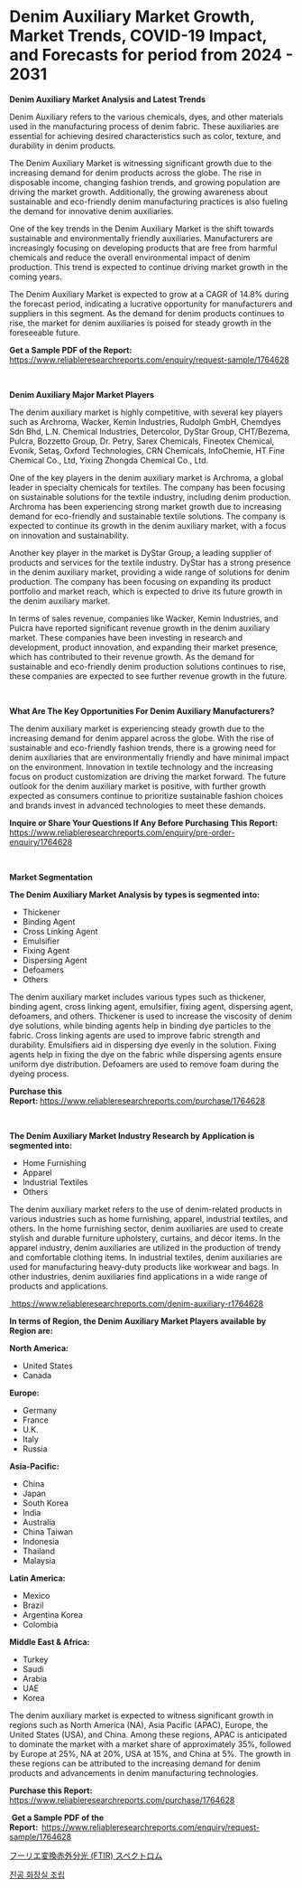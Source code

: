 <p><h1>Denim Auxiliary Market Growth, Market Trends, COVID-19 Impact, and Forecasts for period from 2024 - 2031</h1></p><p><strong>Denim Auxiliary Market Analysis and Latest Trends</strong></p>
<p><p>Denim Auxiliary refers to the various chemicals, dyes, and other materials used in the manufacturing process of denim fabric. These auxiliaries are essential for achieving desired characteristics such as color, texture, and durability in denim products.</p><p>The Denim Auxiliary Market is witnessing significant growth due to the increasing demand for denim products across the globe. The rise in disposable income, changing fashion trends, and growing population are driving the market growth. Additionally, the growing awareness about sustainable and eco-friendly denim manufacturing practices is also fueling the demand for innovative denim auxiliaries.</p><p>One of the key trends in the Denim Auxiliary Market is the shift towards sustainable and environmentally friendly auxiliaries. Manufacturers are increasingly focusing on developing products that are free from harmful chemicals and reduce the overall environmental impact of denim production. This trend is expected to continue driving market growth in the coming years.</p><p>The Denim Auxiliary Market is expected to grow at a CAGR of 14.8% during the forecast period, indicating a lucrative opportunity for manufacturers and suppliers in this segment. As the demand for denim products continues to rise, the market for denim auxiliaries is poised for steady growth in the foreseeable future.</p></p>
<p><strong>Get a Sample PDF of the Report:&nbsp;</strong> <a href="https://www.reliableresearchreports.com/enquiry/request-sample/1764628">https://www.reliableresearchreports.com/enquiry/request-sample/1764628</a></p>
<p>&nbsp;</p>
<p><strong>Denim Auxiliary Major Market Players</strong></p>
<p><p>The denim auxiliary market is highly competitive, with several key players such as Archroma, Wacker, Kemin Industries, Rudolph GmbH, Chemdyes Sdn Bhd, L.N. Chemical Industries, Detercolor, DyStar Group, CHT/Bezema, Pulcra, Bozzetto Group, Dr. Petry, Sarex Chemicals, Fineotex Chemical, Evonik, Setaş, Oxford Technologies, CRN Chemicals, InfoChemie, HT Fine Chemical Co., Ltd, Yixing Zhongda Chemical Co., Ltd.</p><p>One of the key players in the denim auxiliary market is Archroma, a global leader in specialty chemicals for textiles. The company has been focusing on sustainable solutions for the textile industry, including denim production. Archroma has been experiencing strong market growth due to increasing demand for eco-friendly and sustainable textile solutions. The company is expected to continue its growth in the denim auxiliary market, with a focus on innovation and sustainability.</p><p>Another key player in the market is DyStar Group, a leading supplier of products and services for the textile industry. DyStar has a strong presence in the denim auxiliary market, providing a wide range of solutions for denim production. The company has been focusing on expanding its product portfolio and market reach, which is expected to drive its future growth in the denim auxiliary market.</p><p>In terms of sales revenue, companies like Wacker, Kemin Industries, and Pulcra have reported significant revenue growth in the denim auxiliary market. These companies have been investing in research and development, product innovation, and expanding their market presence, which has contributed to their revenue growth. As the demand for sustainable and eco-friendly denim production solutions continues to rise, these companies are expected to see further revenue growth in the future.</p></p>
<p>&nbsp;</p>
<p><strong>What Are The Key Opportunities For Denim Auxiliary Manufacturers?</strong></p>
<p><p>The denim auxiliary market is experiencing steady growth due to the increasing demand for denim apparel across the globe. With the rise of sustainable and eco-friendly fashion trends, there is a growing need for denim auxiliaries that are environmentally friendly and have minimal impact on the environment. Innovation in textile technology and the increasing focus on product customization are driving the market forward. The future outlook for the denim auxiliary market is positive, with further growth expected as consumers continue to prioritize sustainable fashion choices and brands invest in advanced technologies to meet these demands.</p></p>
<p><strong>Inquire or Share Your Questions If Any Before Purchasing This Report:</strong> <a href="https://www.reliableresearchreports.com/enquiry/pre-order-enquiry/1764628">https://www.reliableresearchreports.com/enquiry/pre-order-enquiry/1764628</a></p>
<p>&nbsp;</p>
<p><strong>Market Segmentation</strong></p>
<p><strong>The Denim Auxiliary Market Analysis by types is segmented into:</strong></p>
<p><ul><li>Thickener</li><li>Binding Agent</li><li>Cross Linking Agent</li><li>Emulsifier</li><li>Fixing Agent</li><li>Dispersing Agent</li><li>Defoamers</li><li>Others</li></ul></p>
<p><p>The denim auxiliary market includes various types such as thickener, binding agent, cross linking agent, emulsifier, fixing agent, dispersing agent, defoamers, and others. Thickener is used to increase the viscosity of denim dye solutions, while binding agents help in binding dye particles to the fabric. Cross linking agents are used to improve fabric strength and durability. Emulsifiers aid in dispersing dye evenly in the solution. Fixing agents help in fixing the dye on the fabric while dispersing agents ensure uniform dye distribution. Defoamers are used to remove foam during the dyeing process.</p></p>
<p><strong>Purchase this Report:&nbsp;</strong><a href="https://www.reliableresearchreports.com/purchase/1764628">https://www.reliableresearchreports.com/purchase/1764628</a></p>
<p>&nbsp;</p>
<p><strong>The Denim Auxiliary Market Industry Research by Application is segmented into:</strong></p>
<p><ul><li>Home Furnishing</li><li>Apparel</li><li>Industrial Textiles</li><li>Others</li></ul></p>
<p><p>The denim auxiliary market refers to the use of denim-related products in various industries such as home furnishing, apparel, industrial textiles, and others. In the home furnishing sector, denim auxiliaries are used to create stylish and durable furniture upholstery, curtains, and décor items. In the apparel industry, denim auxiliaries are utilized in the production of trendy and comfortable clothing items. In industrial textiles, denim auxiliaries are used for manufacturing heavy-duty products like workwear and bags. In other industries, denim auxiliaries find applications in a wide range of products and applications.</p></p>
<p><a href="https://www.reliableresearchreports.com/denim-auxiliary-r1764628">&nbsp;https://www.reliableresearchreports.com/denim-auxiliary-r1764628</a></p>
<p><strong>In terms of Region, the Denim Auxiliary Market Players available by Region are:</strong></p>
<p>
    <p> <strong> North America: </strong>
        <ul>
            <li>United States</li>
            <li>Canada</li>
        </ul>
        </p> 
    <p> <strong> Europe: </strong>
        <ul>
            <li>Germany</li>
            <li>France</li>
            <li>U.K.</li>
            <li>Italy</li>
            <li>Russia</li>
        </ul>
        </p> 
    <p> <strong> Asia-Pacific: </strong>
        <ul>
            <li>China</li>
            <li>Japan</li>
            <li>South Korea</li>
            <li>India</li>
            <li>Australia</li>
            <li>China Taiwan</li>
            <li>Indonesia</li>
            <li>Thailand</li>
            <li>Malaysia</li>
        </ul>
        </p> 
    <p> <strong> Latin America: </strong>
        <ul>
            <li>Mexico</li>
            <li>Brazil</li>
            <li>Argentina Korea</li>
            <li>Colombia</li>
        </ul>
        </p> 
    <p> <strong> Middle East & Africa: </strong>
        <ul>
            <li>Turkey</li>
            <li>Saudi</li>
            <li>Arabia</li>
            <li>UAE</li>
            <li>Korea</li>
        </ul>
    </p>
    </p>
<p><p>The denim auxiliary market is expected to witness significant growth in regions such as North America (NA), Asia Pacific (APAC), Europe, the United States (USA), and China. Among these regions, APAC is anticipated to dominate the market with a market share of approximately 35%, followed by Europe at 25%, NA at 20%, USA at 15%, and China at 5%. The growth in these regions can be attributed to the increasing demand for denim products and advancements in denim manufacturing technologies.</p></p>
<p><strong>Purchase this Report: </strong><a href="https://www.reliableresearchreports.com/purchase/1764628">https://www.reliableresearchreports.com/purchase/1764628</a></p>
<p>&nbsp;<strong>Get a Sample PDF of the Report:&nbsp;&nbsp;</strong><a href="https://www.reliableresearchreports.com/enquiry/request-sample/1764628">https://www.reliableresearchreports.com/enquiry/request-sample/1764628</a></p>
<p><strong></strong></p>
<p><p><a href="https://github.com/ycmtqqhvk3273/Market-Research-Report-List-2/blob/main/8264183137320.md">フーリエ変換赤外分光 (FTIR) スペクトロム</a></p><p><a href="https://github.com/AlbertotDouglas44367/Market-Research-Report-List-2/blob/main/2823439142821.md">진공 화장실 조립</a></p></p>